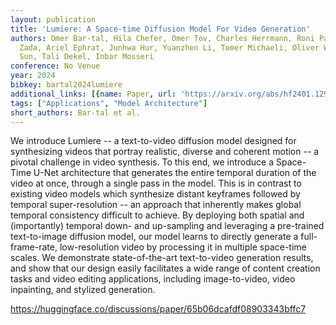 ```yaml
---
layout: publication
title: 'Lumiere: A Space-time Diffusion Model For Video Generation'
authors: Omer Bar-tal, Hila Chefer, Omer Tov, Charles Herrmann, Roni Paiss, Shiran
  Zada, Ariel Ephrat, Junhwa Hur, Yuanzhen Li, Tomer Michaeli, Oliver Wang, Deqing
  Sun, Tali Dekel, Inbar Mosseri
conference: No Venue
year: 2024
bibkey: bartal2024lumiere
additional_links: [{name: Paper, url: 'https://arxiv.org/abs/hf2401.12945'}]
tags: ["Applications", "Model Architecture"]
short_authors: Bar-tal et al.
---
```

We introduce Lumiere -- a text-to-video diffusion model designed for synthesizing videos that portray realistic, diverse and coherent motion -- a pivotal challenge in video synthesis. To this end, we introduce a Space-Time U-Net architecture that generates the entire temporal duration of the video at once, through a single pass in the model. This is in contrast to existing video models which synthesize distant keyframes followed by temporal super-resolution -- an approach that inherently makes global temporal consistency difficult to achieve. By deploying both spatial and (importantly) temporal down- and up-sampling and leveraging a pre-trained text-to-image diffusion model, our model learns to directly generate a full-frame-rate, low-resolution video by processing it in multiple space-time scales. We demonstrate state-of-the-art text-to-video generation results, and show that our design easily facilitates a wide range of content creation tasks and video editing applications, including image-to-video, video inpainting, and stylized generation.

https://huggingface.co/discussions/paper/65b06dcafdf08903343bffc7